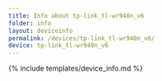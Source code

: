 ```yaml
---
title: Info about tp-link_tl-wr940n_v6
folder: info
layout: deviceinfo
permalink: /devices/tp-link_tl-wr940n_v6/
device: tp-link_tl-wr940n_v6
---
```

{% include templates/device_info.md %}
